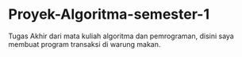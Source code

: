 # Proyek-Algoritma-semester-1
Tugas Akhir dari mata kuliah algoritma dan pemrograman, disini saya membuat program transaksi di warung makan.
